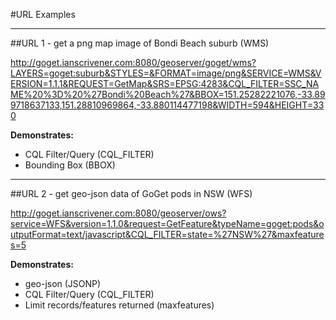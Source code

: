 #URL Examples



---
##URL 1 - get a png map image of Bondi Beach suburb (WMS)

http://goget.ianscrivener.com:8080/geoserver/goget/wms?LAYERS=goget:suburb&STYLES=&FORMAT=image/png&SERVICE=WMS&VERSION=1.1.1&REQUEST=GetMap&SRS=EPSG:4283&CQL_FILTER=SSC_NAME%20%3D%20%27Bondi%20Beach%27&BBOX=151.25282221076,-33.899718637133,151.28810969864,-33.880114477198&WIDTH=594&HEIGHT=330

**Demonstrates:**

- CQL Filter/Query (CQL_FILTER)
- Bounding Box (BBOX)




---
##URL 2 - get geo-json data of GoGet pods in NSW (WFS)


http://goget.ianscrivener.com:8080/geoserver/ows?service=WFS&version=1.1.0&request=GetFeature&typeName=goget:pods&outputFormat=text/javascript&CQL_FILTER=state=%27NSW%27&maxfeatures=5


**Demonstrates:**

- geo-json (JSONP)
- CQL Filter/Query (CQL_FILTER)
- Limit records/features returned (maxfeatures)

